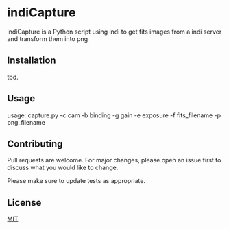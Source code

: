 # indiCapture
indiCapture is a Python script using indi to get fits images from a indi server and transform them into png 

## Installation
tbd.

## Usage
usage: capture.py -c cam -b binding -g gain -e exposure -f fits_filename -p png_filename

## Contributing
Pull requests are welcome. For major changes, please open an issue first to discuss what you would like to change.

Please make sure to update tests as appropriate.

## License
[MIT](https://choosealicense.com/licenses/mit/) 
